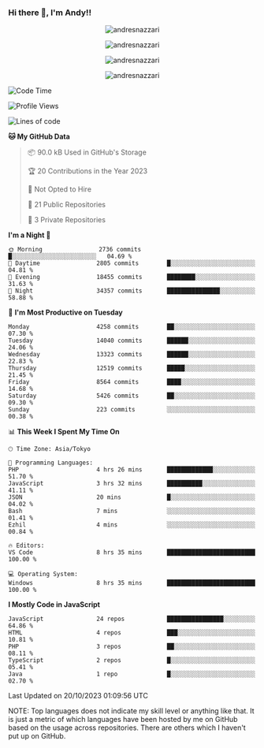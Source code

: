 ### Hi there 👋, I'm Andy!!

<p align="center" >
  <img src="https://github-profile-trophy.vercel.app/?username=AndresNazzari&theme=dracula&column=-1" alt="andresnazzari"/>
</p>

<p align="center">
  <img  src="https://github-readme-stats.vercel.app/api?username=AndresNazzari&count_private=true&show_icons=true&theme=dracula" alt="andresnazzari"/>
</p>
<p align="center">
  <img  src="https://github-readme-stats.vercel.app/api/top-langs/?username=AndresNazzari&layout=compact" alt="andresnazzari"/>
</p>
<p align="center" >
  <img src="https://github-readme-stats.vercel.app/api/wakatime?username=AndresNazzari" alt="andresnazzari"/>
</p>

<!--START_SECTION:waka-->
![Code Time](http://img.shields.io/badge/Code%20Time-966%20hrs%209%20mins-blue)

![Profile Views](http://img.shields.io/badge/Profile%20Views-0-blue)

![Lines of code](https://img.shields.io/badge/From%20Hello%20World%20I%27ve%20Written-13.3%20million%20lines%20of%20code-blue)

**🐱 My GitHub Data** 

> 📦 90.0 kB Used in GitHub's Storage 
 > 
> 🏆 20 Contributions in the Year 2023
 > 
> 🚫 Not Opted to Hire
 > 
> 📜 21 Public Repositories 
 > 
> 🔑 3 Private Repositories 
 > 
**I'm a Night 🦉** 

```text
🌞 Morning                2736 commits        █░░░░░░░░░░░░░░░░░░░░░░░░   04.69 % 
🌆 Daytime                2805 commits        █░░░░░░░░░░░░░░░░░░░░░░░░   04.81 % 
🌃 Evening                18455 commits       ████████░░░░░░░░░░░░░░░░░   31.63 % 
🌙 Night                  34357 commits       ███████████████░░░░░░░░░░   58.88 % 
```
📅 **I'm Most Productive on Tuesday** 

```text
Monday                   4258 commits        ██░░░░░░░░░░░░░░░░░░░░░░░   07.30 % 
Tuesday                  14040 commits       ██████░░░░░░░░░░░░░░░░░░░   24.06 % 
Wednesday                13323 commits       ██████░░░░░░░░░░░░░░░░░░░   22.83 % 
Thursday                 12519 commits       █████░░░░░░░░░░░░░░░░░░░░   21.45 % 
Friday                   8564 commits        ████░░░░░░░░░░░░░░░░░░░░░   14.68 % 
Saturday                 5426 commits        ██░░░░░░░░░░░░░░░░░░░░░░░   09.30 % 
Sunday                   223 commits         ░░░░░░░░░░░░░░░░░░░░░░░░░   00.38 % 
```


📊 **This Week I Spent My Time On** 

```text
🕑︎ Time Zone: Asia/Tokyo

💬 Programming Languages: 
PHP                      4 hrs 26 mins       █████████████░░░░░░░░░░░░   51.70 % 
JavaScript               3 hrs 32 mins       ██████████░░░░░░░░░░░░░░░   41.11 % 
JSON                     20 mins             █░░░░░░░░░░░░░░░░░░░░░░░░   04.02 % 
Bash                     7 mins              ░░░░░░░░░░░░░░░░░░░░░░░░░   01.41 % 
Ezhil                    4 mins              ░░░░░░░░░░░░░░░░░░░░░░░░░   00.84 % 

🔥 Editors: 
VS Code                  8 hrs 35 mins       █████████████████████████   100.00 % 

💻 Operating System: 
Windows                  8 hrs 35 mins       █████████████████████████   100.00 % 
```

**I Mostly Code in JavaScript** 

```text
JavaScript               24 repos            ████████████████░░░░░░░░░   64.86 % 
HTML                     4 repos             ███░░░░░░░░░░░░░░░░░░░░░░   10.81 % 
PHP                      3 repos             ██░░░░░░░░░░░░░░░░░░░░░░░   08.11 % 
TypeScript               2 repos             █░░░░░░░░░░░░░░░░░░░░░░░░   05.41 % 
Java                     1 repo              █░░░░░░░░░░░░░░░░░░░░░░░░   02.70 % 
```




 Last Updated on 20/10/2023 01:09:56 UTC
<!--END_SECTION:waka-->

NOTE: Top languages does not indicate my skill level or anything like that. It is just a metric of which languages have been hosted by me on GitHub based on the usage across repositories. There are others which I haven't put up on GitHub.

<!-- Here are some ideas to get you started:

-   🔭 I’m currently working on ...
-   🌱 I’m currently learning ...
-   👯 I’m looking to collaborate on ...
-   🤔 I’m looking for help with ...
-   💬 Ask me about ...
-   📫 How to reach me: ...
-   😄 Pronouns: ...
-   ⚡ Fun fact: ... -->
